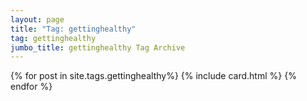 ```yaml
---
layout: page
title: "Tag: gettinghealthy"
tag: gettinghealthy
jumbo_title: gettinghealthy Tag Archive
---
```

<div class="row">
{% for post in site.tags.gettinghealthy%}
{% include card.html %}
{% endfor %}
</div>